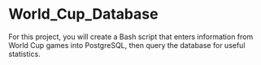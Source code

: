 # World_Cup_Database
For this project, you will create a Bash script that enters information from World Cup games into PostgreSQL, then query the database for useful statistics.
